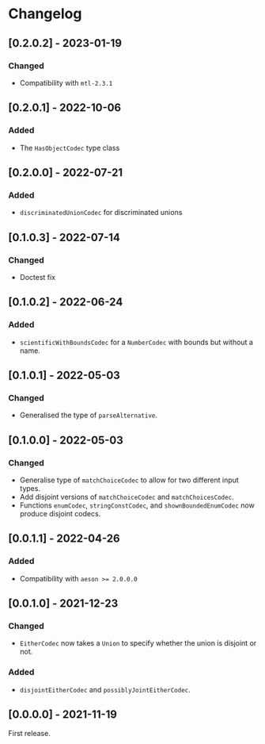 # Changelog

## [0.2.0.2] - 2023-01-19

### Changed

* Compatibility with `mtl-2.3.1`

## [0.2.0.1] - 2022-10-06

### Added

* The `HasObjectCodec` type class

## [0.2.0.0] - 2022-07-21

### Added

* `discriminatedUnionCodec` for discriminated unions

## [0.1.0.3] - 2022-07-14

### Changed

* Doctest fix

## [0.1.0.2] - 2022-06-24

### Added

* `scientificWithBoundsCodec` for a `NumberCodec` with bounds but without a name.

## [0.1.0.1] - 2022-05-03

### Changed

* Generalised the type of `parseAlternative`.

## [0.1.0.0] - 2022-05-03

### Changed

* Generalise type of `matchChoiceCodec` to allow for two different input types.
* Add disjoint versions of `matchChoiceCodec` and `matchChoicesCodec`.
* Functions `enumCodec`, `stringConstCodec`, and `shownBoundedEnumCodec` now produce disjoint codecs.

## [0.0.1.1] - 2022-04-26

### Added

* Compatibility with `aeson >= 2.0.0.0`

## [0.0.1.0] - 2021-12-23

### Changed

* `EitherCodec` now takes a `Union` to specify whether the union is disjoint or not.

### Added

* `disjointEitherCodec` and `possiblyJointEitherCodec`.

## [0.0.0.0] - 2021-11-19

First release.
